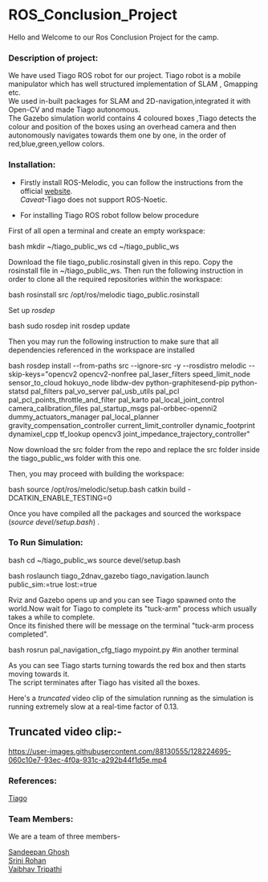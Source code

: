 #                     ROS_Conclusion_Project

Hello and Welcome to our Ros Conclusion Project for the camp.

### Description of project:

​We have used  Tiago ROS robot for our project. Tiago robot is a mobile manipulator which has well structured implementation of SLAM , Gmapping etc.  
We used in-built packages for SLAM and 2D-navigation,integrated it with Open-CV and made Tiago autonomous.  
The Gazebo simulation world contains 4 coloured boxes ,Tiago detects the colour and position of the boxes using an overhead camera and then autonomously navigates towards them one by one, in the order of red,blue,green,yellow colors.

### Installation:

- Firstly install ROS-Melodic, you can follow the instructions from the official [website](http://wiki.ros.org/melodic/Installation/Ubuntu).  
 *Caveat*-Tiago does not support ROS-Noetic.

- For installing Tiago ROS robot follow below procedure

First of all open a terminal and create an empty workspace: 

bash
mkdir ~/tiago_public_ws
cd ~/tiago_public_ws


Download the file tiago_public.rosinstall given in this repo. Copy the rosinstall file in ~/tiago_public_ws. Then run the following instruction in order to clone all the required repositories within the workspace:

bash 
rosinstall src /opt/ros/melodic tiago_public.rosinstall


Set up *rosdep*  

   bash
sudo rosdep init
rosdep update
   

Then you may run the following instruction to make sure that all dependencies referenced in the workspace are installed 

bash
rosdep install --from-paths src --ignore-src -y --rosdistro melodic --skip-keys="opencv2 opencv2-nonfree pal_laser_filters speed_limit_node sensor_to_cloud hokuyo_node libdw-dev python-graphitesend-pip python-statsd pal_filters pal_vo_server pal_usb_utils pal_pcl pal_pcl_points_throttle_and_filter pal_karto pal_local_joint_control camera_calibration_files pal_startup_msgs pal-orbbec-openni2 dummy_actuators_manager pal_local_planner gravity_compensation_controller current_limit_controller dynamic_footprint dynamixel_cpp tf_lookup opencv3 joint_impedance_trajectory_controller"

Now download the src folder from the repo and replace the src folder inside the tiago_public_ws folder with this one.  

Then, you may proceed with building the workspace: 

bash
source /opt/ros/melodic/setup.bash
catkin build -DCATKIN_ENABLE_TESTING=0


Once you have compiled all the packages and sourced the workspace (*source devel/setup.bash*) .  
  
  
### To Run Simulation:

bash
cd ~/tiago_public_ws
source devel/setup.bash


bash
roslaunch tiago_2dnav_gazebo tiago_navigation.launch public_sim:=true lost:=true
  

Rviz and Gazebo opens up and you can see Tiago spawned onto the world.Now wait for Tiago to complete its "tuck-arm" process which usually takes a while to complete.  
Once its finished there will be message on the terminal "tuck-arm process completed".
  
  
bash
rosrun pal_navigation_cfg_tiago mypoint.py    #in another terminal
  

As you can see Tiago starts turning towards the red box and then starts moving towards it.  
The script terminates after Tiago has visited all the boxes.
  
Here's a *truncated* video clip of the simulation running as the simulation is running extremely slow at a real-time factor of 0.13.  

## Truncated video clip:-

https://user-images.githubusercontent.com/88130555/128224695-060c10e7-93ec-4f0a-931c-a292b44f1d5e.mp4

### References:
[Tiago](http://wiki.ros.org/Robots/TIAGo/Tutorials)

### Team Members:

We are a team of three members-

[Sandeepan Ghosh](https://github.com/san2130)  
[Srini Rohan](https://github.com/Srini-Rohan)  
[Vaibhav Tripathi](https://github.com/oyetripathi)
